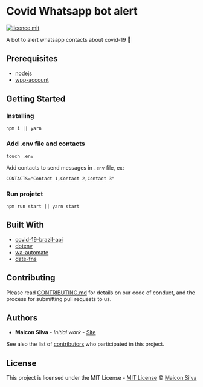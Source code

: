 # Covid Whatsapp bot alert

[![licence mit](https://img.shields.io/badge/Licence-MIT-green.svg)](https://github.com/maiconrs95/covid-wpp-bot-alert/blob/master/LICENSE.md)

A bot to alert whatsapp contacts about covid-19 :speech_balloon:

## Prerequisites

- [nodejs](https://nodejs.org/en/)
- [wpp-account](https://www.whatsapp.com/?lang=pt_br)

## Getting Started

### Installing

```
npm i || yarn
```

### Add .env file and contacts

```
touch .env
```

Add contacts to send messages in `.env` file, ex:

```
CONTACTS="Contact 1,Contact 2,Contact 3"
```

### Run projetct

```
npm run start || yarn start
```


## Built With

* [covid-19-brazil-api](https://covid19-brazil-api.now.sh/)
* [dotenv](https://www.npmjs.com/package/dotenv)
* [wa-automate](https://github.com/open-wa/wa-automate-nodejs)
* [date-fns](https://date-fns.org/docs/Getting-Started)

## Contributing

Please read [CONTRIBUTING.md](https://github.com/maiconrs95/covid-wpp-bot-alert/blob/master/CONTRIBUTING.MD) for details on our code of conduct, and the process for submitting pull requests to us.

## Authors

* **Maicon Silva** - *Initial work* - [Site](https://maiconsilva.com)

See also the list of [contributors](https://github.com/your/project/contributors) who participated in this project.

## License

This project is licensed under the MIT License - [MIT License](./LICENSE.md) © [Maicon Silva](https://maiconsilva.com/)
